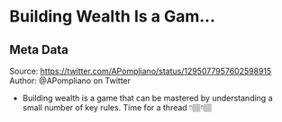 # Building Wealth Is a Gam...

## Meta Data

Source:  https://twitter.com/APompliano/status/1295077957602598915 
Author: @APompliano on Twitter

- Building wealth is a game that can be mastered by understanding a small number of key rules.
  Time for a thread 👇🏽👇🏽
